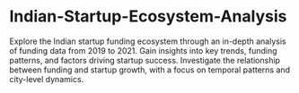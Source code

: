 # Indian-Startup-Ecosystem-Analysis
Explore the Indian startup funding ecosystem through an in-depth analysis of funding data from 2019 to 2021. Gain insights into key trends, funding patterns, and factors driving startup success. Investigate the relationship between funding and startup growth, with a focus on temporal patterns and city-level dynamics.
